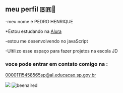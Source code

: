 ## meu perfil 🇧🇷🥇

-meu nome é PEDRO HENRIQUE

*Estou estudando na [Alura](https://alura.com.br) 

-estou me desenvolvendo no javaScript

-Ultilizo esse espaço para fazer projetos na escola JD 

### voce pode entrar em contato comigo na :
00001115458565sp@al.educacao.sp.gov.br



![](https://media1.tenor.com/m/tP7v1dUc2y0AAAAd/ronaldinho-ronaldinho-gaucho.gif)
![beenaired](https://github.com/Pedrohenrique2A/Pedro2A/assets/170946685/3d234c46-07c3-4bee-a84b-c2bbef948afe)
